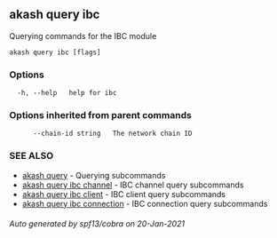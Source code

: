 ## akash query ibc

Querying commands for the IBC module

```
akash query ibc [flags]
```

### Options

```
  -h, --help   help for ibc
```

### Options inherited from parent commands

```
      --chain-id string   The network chain ID
```

### SEE ALSO

* [akash query](akash_query.md)	 - Querying subcommands
* [akash query ibc channel](akash_query_ibc_channel.md)	 - IBC channel query subcommands
* [akash query ibc client](akash_query_ibc_client.md)	 - IBC client query subcommands
* [akash query ibc connection](akash_query_ibc_connection.md)	 - IBC connection query subcommands

###### Auto generated by spf13/cobra on 20-Jan-2021
